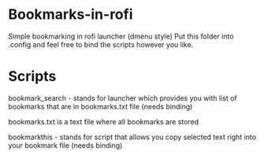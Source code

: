 # Bookmarks-in-rofi
Simple bookmarking in rofi launcher (dmenu style)
Put this folder into .config and feel free to bind the scripts however you like.

# Scripts
bookmark_search - stands for launcher which provides you with list of bookmarks that are in bookmarks.txt file (needs binding)

bookmarks.txt is a text file where all bookmarks are stored

bookmarkthis - stands for script that allows you copy selected text right into your bookmark file (needs binding)
